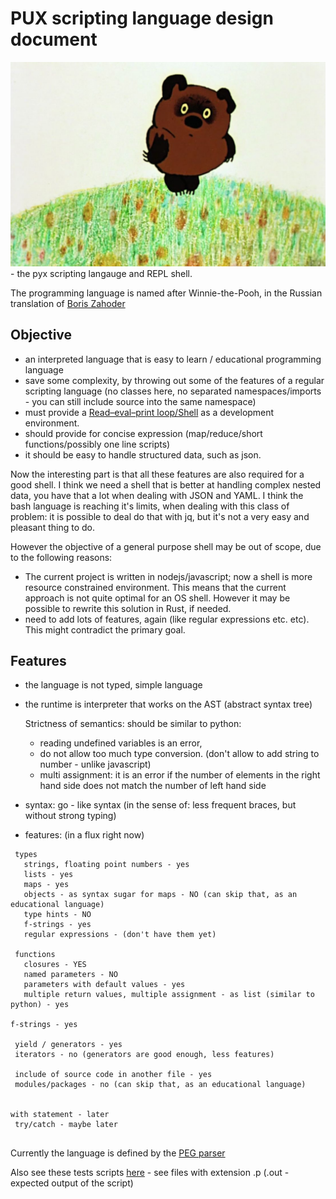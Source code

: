 # PUX scripting language design document

![pux](notes/pux.jpg) - the pyx scripting langauge and REPL shell.

The programming language is named after Winnie-the-Pooh, in the Russian translation of [Boris Zahoder](https://en.wikipedia.org/wiki/Boris_Zakhoder)

## Objective 

- an interpreted language that is easy to learn / educational programming language
- save some complexity, by throwing out some of the features of a regular scripting language (no classes here, no separated namespaces/imports - you can still include source into the same namespace)
- must provide a [Read–eval–print loop/Shell](https://en.wikipedia.org/wiki/Read%E2%80%93eval%E2%80%93print_loop)  as a development environment.
- should provide for concise expression (map/reduce/short functions/possibly one line scripts)
- it should be easy to handle structured data, such as json.

Now the interesting part is that all these features are also required for a good shell. I think we need a shell that is better at handling complex nested data, you have that a lot when dealing with JSON and YAML. I think the bash language is reaching it's limits, when dealing with this class of problem: it is possible to deal do that with jq, but it's not a very easy and pleasant thing to do.

However the objective of a general purpose shell may be out of scope, due to the following reasons:
- The current project is written in nodejs/javascript; now a shell is more resource constrained environment. This means that the current approach is not quite optimal for an OS shell. However it may be possible to rewrite this solution in Rust, if needed. 
- need to add lots of features, again (like regular expressions etc. etc). This might contradict the primary goal.

## Features

- the language is not typed, simple language 

- the runtime is interpreter that works on the AST (abstract syntax tree)
  
  Strictness of semantics: should be similar to python: 
    - reading undefined variables is an error, 
    - do not allow too much type conversion. (don't allow to add string to number - unlike javascript)
    - multi assignment: it is an error if the number of elements in the right hand side does not match the number of left hand side

- syntax: go - like syntax (in the sense of: less frequent braces, but without strong typing)

- features: (in a flux right now)

```
 types
   strings, floating point numbers - yes
   lists - yes
   maps - yes
   objects - as syntax sugar for maps - NO (can skip that, as an educational language) 
   type hints - NO
   f-strings - yes
   regular expressions - (don't have them yet)

 functions
   closures - YES
   named parameters - NO
   parameters with default values - yes
   multiple return values, multiple assignment - as list (similar to python) - yes

f-strings - yes

 yield / generators - yes
 iterators - no (generators are good enough, less features)
 
 include of source code in another file - yes
 modules/packages - no (can skip that, as an educational language)


with statement - later
 try/catch - maybe later


```

Currently the language is defined by the [PEG parser](https://github.com/MoserMichael/jscriptparse/blob/main/scripty.js)

Also see these tests scripts [here](https://github.com/MoserMichael/jscriptparse/tree/main/tests) - see files with extension .p (.out - expected output of the script)


